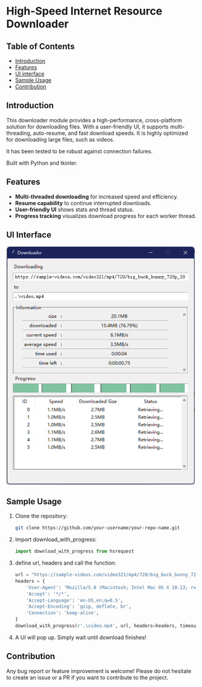 # High-Speed Internet Resource Downloader

## Table of Contents
- [Introduction](#introduction)
- [Features](#features)
- [UI interface](#ui-interface)
- [Sample Usage](#sample-usage)
- [Contribution](#contribution)

## Introduction
This downloader module provides a high-performance, cross-platform solution for downloading files. With a user-friendly UI, it supports multi-threading, auto-resume, and fast download speeds. It is highly optimized for downloading large files, such as videos.

It has been tested to be robust against connection failures.

Built with Python and tkinter. 

## Features
- **Multi-threaded downloading** for increased speed and efficiency.
- **Resume capability** to continue interrupted downloads. 
- **User-friendly UI** shows stats and thread status.
- **Progress tracking** visualizes download progress for each worker thread.

## UI Interface

<img src="./screenshots/ui.png" alt="UI Screenshot" width="500" />

## Sample Usage
1. Clone the repository:
   ```bash
   git clone https://github.com/your-username/your-repo-name.git
2. Import download_with_progress:
   ```python
   import download_with_progress from hsrequest
3. define url, headers and call the function:
   ```python
   url = "https://sample-videos.com/video321/mp4/720/big_buck_bunny_720p_20mb.mp4"
   headers = {
       'User-Agent': 'Mozilla/5.0 (Macintosh; Intel Mac OS X 10.13; rv:56.0) Gecko/20100101 Firefox/56.0',
       'Accept': '*/*',
       'Accept-Language': 'en-US,en;q=0.5',
       'Accept-Encoding': 'gzip, deflate, br',
       'Connection': 'keep-alive',
   }
   download_with_progress(r'.\video.mp4', url, headers=headers, timeout=10, thread_count=6, method='GET')
4. A UI will pop up. Simply wait until download finishes!

## Contribution
Any bug report or feature improvement is welcome! Please do not hesitate to create an issue or a PR if you want to contribute to the project.
